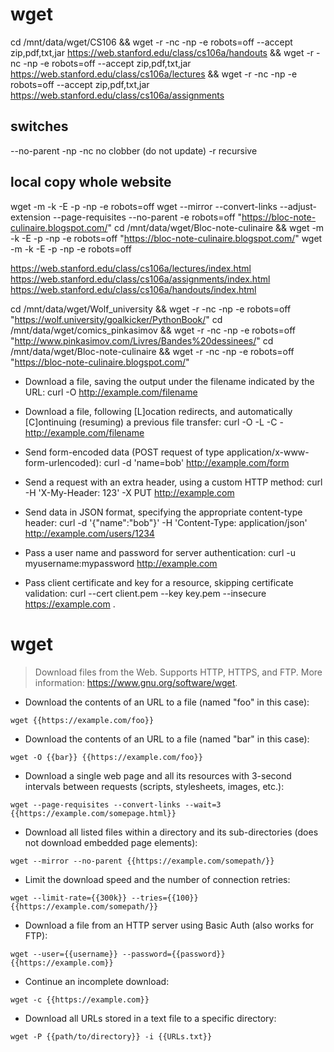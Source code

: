 # wget
cd /mnt/data/wget/CS106 && wget -r -nc -np -e robots=off --accept zip,pdf,txt,jar https://web.stanford.edu/class/cs106a/handouts && wget -r -nc -np -e robots=off --accept zip,pdf,txt,jar https://web.stanford.edu/class/cs106a/lectures && wget -r -nc -np -e robots=off --accept zip,pdf,txt,jar https://web.stanford.edu/class/cs106a/assignments

## switches
--no-parent -np
-nc no clobber (do not update)
-r recursive


## local copy whole website
wget -m -k -E -p -np -e robots=off
wget --mirror --convert-links --adjust-extension --page-requisites --no-parent -e robots=off "https://bloc-note-culinaire.blogspot.com/"
cd /mnt/data/wget/Bloc-note-culinaire && wget -m -k -E -p -np -e robots=off "https://bloc-note-culinaire.blogspot.com/"
wget -m -k -E -p -np -e robots=off


https://web.stanford.edu/class/cs106a/lectures/index.html
https://web.stanford.edu/class/cs106a/assignments/index.html
https://web.stanford.edu/class/cs106a/handouts/index.html


cd /mnt/data/wget/Wolf_university && wget -r -nc -np -e robots=off "https://wolf.university/goalkicker/PythonBook/"
cd /mnt/data/wget/comics_pinkasimov && wget -r -nc -np -e robots=off "http://www.pinkasimov.com/Livres/Bandes%20dessinees/"
cd /mnt/data/wget/Bloc-note-culinaire && wget -r -nc -np -e robots=off "https://bloc-note-culinaire.blogspot.com/"




  - Download a file, saving the output under the filename indicated by the URL:
    curl -O http://example.com/filename

  - Download a file, following [L]ocation redirects, and automatically [C]ontinuing (resuming) a previous file transfer:
    curl -O -L -C - http://example.com/filename

  - Send form-encoded data (POST request of type application/x-www-form-urlencoded):
    curl -d 'name=bob' http://example.com/form

  - Send a request with an extra header, using a custom HTTP method:
    curl -H 'X-My-Header: 123' -X PUT http://example.com

  - Send data in JSON format, specifying the appropriate content-type header:
    curl -d '{"name":"bob"}' -H 'Content-Type: application/json' http://example.com/users/1234

  - Pass a user name and password for server authentication:
    curl -u myusername:mypassword http://example.com

  - Pass client certificate and key for a resource, skipping certificate validation:
    curl --cert client.pem --key key.pem --insecure https://example.com
.

# wget

> Download files from the Web.
> Supports HTTP, HTTPS, and FTP.
> More information: <https://www.gnu.org/software/wget>.

- Download the contents of an URL to a file (named "foo" in this case):

`wget {{https://example.com/foo}}`

- Download the contents of an URL to a file (named "bar" in this case):

`wget -O {{bar}} {{https://example.com/foo}}`

- Download a single web page and all its resources with 3-second intervals between requests (scripts, stylesheets, images, etc.):

`wget --page-requisites --convert-links --wait=3 {{https://example.com/somepage.html}}`

- Download all listed files within a directory and its sub-directories (does not download embedded page elements):

`wget --mirror --no-parent {{https://example.com/somepath/}}`

- Limit the download speed and the number of connection retries:

`wget --limit-rate={{300k}} --tries={{100}} {{https://example.com/somepath/}}`

- Download a file from an HTTP server using Basic Auth (also works for FTP):

`wget --user={{username}} --password={{password}} {{https://example.com}}`

- Continue an incomplete download:

`wget -c {{https://example.com}}`

- Download all URLs stored in a text file to a specific directory:

`wget -P {{path/to/directory}} -i {{URLs.txt}}`
